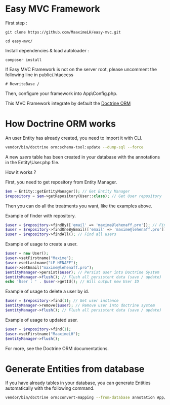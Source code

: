 # Easy MVC Framework

First step :
```
git clone https://github.com/MaaximeLH/easy-mvc.git
```

```
cd easy-mvc/
```

Install dependencies & load autoloader :

```
composer install
```

If Easy MVC Framework is not on the server root, please uncomment the following line in public/.htaccess
```
# RewriteBase /
```

Then, configure your framework into App\Config.php.

This MVC Framework integrate by default the [Doctrine ORM](https://www.doctrine-project.org/projects/orm.html)

# How Doctrine ORM works

An user Entity has already created, you need to import it with CLI.

```bash
vendor/bin/doctrine orm:schema-tool:update --dump-sql --force
```

A new *users* table has been created in your database with the annotations in the Entity\User.php file.

How it works ? 

First, you need to get repository from Entity Manager.

```php
$em = Entity::getEntityManager(); // Get Entity Manager
$repository = $em->getRepository(User::class); // Get User repository
```

Then you can do all the treatments you want, like the examples above.

Example of finder with repository.

```php
$user = $repository->findBy(['email' => 'maxime@lehenaff.pro']); // Find all users where email = maxime@lehenaff.pro
$user = $repository->findOneByEmail(['email' => 'maxime@lehenaff.pro']); // Find one user where email = maxime@lehenaff.pro
$user = $repository->findAll(); // Find all users
```

Example of usage to create a user.

```php
$user = new User();
$user->setFirstname("Maxime");
$user->setLastname("LE HENAFF");
$user->setEmail("maxime@lehenaff.pro");
$entityManager->persist($user); // Persist user into Doctrine System
$entityManager->flush(); // Flush all persistent data (save / update)
echo 'User : ' . $user->getId(); // Will output new User ID
```

Example of usage to delete a user by id.

```php
$user = $repository->find(1); // Get user instance
$entityManager->remove($user); // Remove user into doctrine system
$entityManager->flush(); // Flush all persistent data (save / update)
```

Example of usage to updated user.

```php
$user = $repository->find(1);
$user->setFirstname("MaaximeLH");
$entityManager->flush();
```

For more, see the Doctrine ORM documentations.

# Generate Entities from database

If you have already tables in your database, you can generate Entities automatically with the following command.

```bash
vendor/bin/doctrine orm:convert-mapping --from-database annotation App/Entity
```
